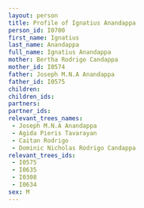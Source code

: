 ```yaml
---
layout: person
title: Profile of Ignatius Anandappa
person_id: I0700
first_name: Ignatius
last_name: Anandappa
full_name: Ignatius Anandappa
mother: Bertha Rodrigo Candappa
mother_id: I0574
father: Joseph M.N.A Anandappa
father_id: I0575
children:
children_ids:
partners:
partner_ids:
relevant_trees_names:
 - Joseph M.N.A Anandappa
 - Agida Pieris Tavarayan
 - Caitan Rodrigo
 - Dominic Nicholas Rodrigo Candappa
relevant_trees_ids:
 - I0575
 - I0635
 - I0308
 - I0634
sex: M
---
```


